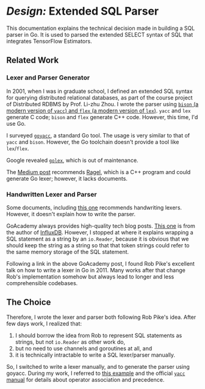 # _Design:_ Extended SQL Parser

This documentation explains the technical decision made in building a SQL
parser in Go. It is used to parsed the extended SELECT syntax of SQL that
integrates TensorFlow Estimators.

## Related Work

### Lexer and Parser Generator

In 2001, when I was in graduate school, I defined an extended SQL syntax for
querying distributed relational databases, as part of the course project of
Distributed RDBMS by Prof. Li-zhu Zhou.  I wrote the parser using [`bison` (a
modern version of `yacc`) and `flex` (a modern version of
`lex`)](http://dinosaur.compilertools.net/).  `yacc` and `lex` generate C code;
`bison` and `flex` generate C++ code. However, this time, I'd use Go.

I surveyed [`goyacc`](https://godoc.org/golang.org/x/tools/cmd/goyacc), a
standard Go tool.  The usage is very similar to that of `yacc` and `bison`.
However, the Go toolchain doesn't provide a tool like `lex`/`flex`.

Google revealed [`golex`](https://github.com/cznic/golex), which is out of
maintenance.

The [Medium
post](https://medium.com/@mhamrah/lexing-with-ragel-and-parsing-with-yacc-using-go-81e50475f88f)
recommends [Ragel](http://www.colm.net/open-source/ragel/), which is a C++
program and could generate Go lexer; however, it lacks documents.

### Handwritten Lexer and Parser

Some documents, including [this
one](https://hackthology.com/writing-a-lexer-in-go-with-lexmachine.html)
recommends handwriting lexers.  However, it doesn't explain how to write the
parser.

GoAcademy always provides high-quality tech blog posts.  [This
one](https://blog.gopheracademy.com/advent-2014/parsers-lexers/) is from the
author of [InfluxDB](https://github.com/influxdata/influxdb).  However, I
stopped at where it explains wrapping a SQL statement as a string by an
`io.Reader`, because it is obvious that we should keep the string as a string so
that that token strings could refer to the same memory storage of the SQL
statement.

Following a link in the above GoAcademy post, I found Rob Pike's excellent talk
on how to write a lexer in Go in 2011.  Many works after that change Rob's
implementation somehow but always lead to longer and less comprehensible
codebases.

## The Choice

Therefore, I wrote the lexer and parser both following Rob Pike's idea. After
few days work, I realized that:

1. I should borrow the idea from Rob to represent SQL statements as strings, but
   not `io.Reader` as other work do,
1. but no need to use channels and goroutines at all, and
1. it is technically intractable to write a SQL lexer/parser manually.

So, I switched to write a lexer manually, and to generate the parser using
goyacc.  During my work, I referred to [this
example](https://github.com/golang-samples/yacc/blob/master/simple/calc.y) and
the official [`yacc`
manual](https://www.epaperpress.com/lexandyacc/download/yacc.pdf) for details
about operator association and precedence.
